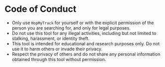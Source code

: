 # Code of Conduct

- Only use `HopMyTrack` for yourself or with the explicit permission of the person you are searching for, and only for legal purposes.
- Do not use this tool for any illegal activities, including but not limited to stalking, harassment, or identity theft.
- This tool is intended for educational and research purposes only. Do not use it to harm others or invade their privacy.
- Respect the privacy of others and do not share any personal information obtained through this tool without permission.
